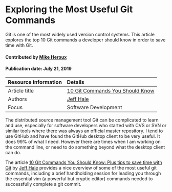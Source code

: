 # Exploring the Most Useful Git Commands

Git is one of the most widely used version control systems. This article explores the top 10 Git commands a developer should know in order to save time with Git.

#### Contributed by [Mike Heroux](https://github.com/maherou)

#### Publication date: July 21, 2019


Resource information | Details
:--- | :--- 
Article title  | [10 Git Commands You Should Know](https://towardsdatascience.com/10-git-commands-you-should-know-df54bea1595c)
Authors | [Jeff Hale](https://towardsdatascience.com/@jeffhale) 
Focus |  Software Development

The distributed source management tool Git can be complicated to learn and use, especially for software developers who started with CVS or SVN or similar tools where there was always an official master repository.  I tend to use GitHub and have found the GitHub desktop client to be very useful.  It does 99% of what I need.  However there are times when I am working on the command line, or need to do something beyond what the desktop client can do.  

The article [10 Git Commands You Should Know: Plus tips to save time with Git](https://towardsdatascience.com/10-git-commands-you-should-know-df54bea1595c) by [Jeff Hale](https://towardsdatascience.com/@jeffhale) provides a nice overview of some of the most useful git commands, including a brief handholding session for leading you through the essential vim (a powerful but cryptic editor) commands needed to successfully complete a git commit.


<!---
Publish: yes
Categories: Planning
Topics: Software engineering
Level: 2
Prerequisites: none
Aggregate: none
--->
